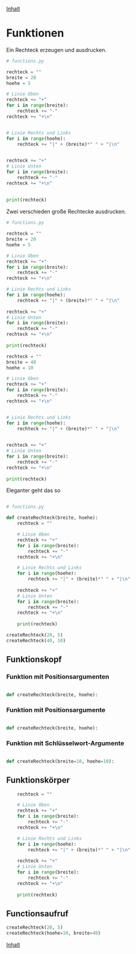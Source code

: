 [Inhalt](../agenda.md)

# Funktionen

Ein Rechteck erzeugen und ausdrucken.

```python
# functions.py

rechteck = ""
breite = 20
hoehe = 5

# Linie Oben
rechteck += "+"
for i in range(breite):
    rechteck += "-"
rechteck += "+\n"


# Linie Rechts und Links 
for i in range(hoehe):
    rechteck += "|" + (breite)*" " + "|\n"
    

rechteck += "+"
# Linie Unten
for i in range(breite):
    rechteck += "-"
rechteck += "+\n"
    
    
print(rechteck)
```

Zwei verschieden große Rechtecke ausdrucken.

```python
# functions.py

rechteck = ""
breite = 20
hoehe = 5

# Linie Oben
rechteck += "+"
for i in range(breite):
    rechteck += "-"
rechteck += "+\n"

# Linie Rechts und Links 
for i in range(hoehe):
    rechteck += "|" + (breite)*" " + "|\n"
    
rechteck += "+"
# Linie Unten
for i in range(breite):
    rechteck += "-"
rechteck += "+\n"
        
print(rechteck)

rechteck = ""
breite = 40
hoehe = 10

# Linie Oben
rechteck += "+"
for i in range(breite):
    rechteck += "-"
rechteck += "+\n"


# Linie Rechts und Links 
for i in range(hoehe):
    rechteck += "|" + (breite)*" " + "|\n"
    

rechteck += "+"
# Linie Unten
for i in range(breite):
    rechteck += "-"
rechteck += "+\n"
    
print(rechteck)

```

Eleganter geht das so

```python

# functions.py

def createRechteck(breite, hoehe):
    rechteck = ""

    # Linie Oben
    rechteck += "+"
    for i in range(breite):
        rechteck += "-"
    rechteck += "+\n"

    # Linie Rechts und Links 
    for i in range(hoehe):
        rechteck += "|" + (breite)*" " + "|\n"
        
    rechteck += "+"
    # Linie Unten
    for i in range(breite):
        rechteck += "-"
    rechteck += "+\n"
            
    print(rechteck)

createRechteck(20, 5)
createRechteck(40, 10)
```

## Funktionskopf

### Funktion mit Positionsargumenten

```python

def createRechteck(breite, hoehe):

```

### Funktion mit Positionsargumente

```python

def createRechteck(breite, hoehe):

```

### Funktion mit Schlüsselwort-Argumente

```python

def createRechteck(breite=10, hoehe=10):

```

## Funktionskörper

```python
    rechteck = ""

    # Linie Oben
    rechteck += "+"
    for i in range(breite):
        rechteck += "-"
    rechteck += "+\n"

    # Linie Rechts und Links 
    for i in range(hoehe):
        rechteck += "|" + (breite)*" " + "|\n"
        
    rechteck += "+"
    # Linie Unten
    for i in range(breite):
        rechteck += "-"
    rechteck += "+\n"
            
    print(rechteck)
```

## Functionsaufruf

```python
createRechteck(20, 5)
createRechteck(hoehe=10, breite=40)

```

[Inhalt](../agenda.md)
